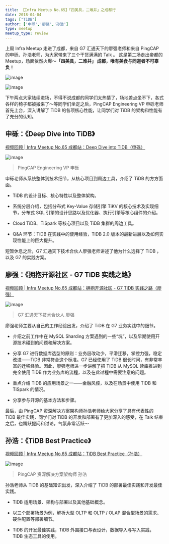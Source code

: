 ```yaml
---
title: 【Infra Meetup No.65】「四美具，二难并」之成都行
date: 2018-04-04
tags: ["TiDB"]
author: ['申砾','廖强','孙浩']
type: meetup
meetup_type: review
---
```


上周 Infra Meetup 走进了成都，来自 G7 汇通天下的廖强老师和来自 PingCAP 的申砾、孙浩老师，为大家带来了三个干货满满的 Talk 。 这是第二场走出帝都的 Meetup，场面依然火爆～**「四美具，二难并」 成都，唯有美食与同道者不可辜负！**


![image](http://upload-images.jianshu.io/upload_images/542677-4b3fca6fd5fb69fc?imageMogr2/auto-orient/strip%7CimageView2/2/w/1240)

![image](http://upload-images.jianshu.io/upload_images/542677-20f89f32d2b2fb26?imageMogr2/auto-orient/strip%7CimageView2/2/w/1240)

下午两点大家陆续进场，不得不说成都的同学们太热情了，场地差点坐不下，各式各样的椅子都被搬来了～等同学们坐定之后，PingCAP Engineering VP 申砾老师首先上台，深入讲解了 TiDB 的各项核心性能，让同学们对 TiDB 的架构和性能有了充分的认知。

## 申砾：《Deep Dive into TiDB》

[视频回顾 | Infra Meetup No.65 成都站：Deep Dive into TiDB（申砾）](https://v.qq.com/txp/iframe/player.html?origin=https%3A%2F%2Fmp.weixin.qq.com&amp;vid=w0621g0u925&amp;autoplay=false&amp;full=true&amp;show1080p=false)

![image](http://upload-images.jianshu.io/upload_images/542677-8f617659af3972e6?imageMogr2/auto-orient/strip%7CimageView2/2/w/1240)

>PingCAP Engineering VP 申砾

申砾老师从系统整体到技术细节，从核心项目到周边工具，介绍了 TiDB 的方方面面。

* TiDB 的设计目标、核心特性以及整体架构。

* 系统分层介绍，包括分布式 Key-Value 存储引擎 TiKV 的核心技术及实现细节，分布式 SQL 引擎的设计思路以及优化器、执行引擎等核心组件的介绍。

* Cloud TiDB、TiSpark 等核心项目以及 TiDB 集群的周边工具。

* Q&A 环节：TiDB 在实践中的使用经验，TiDB 2.0 版本的最新进展以及如何实现性能上的巨大提升。

短暂休息之后，G7 汇通天下技术合伙人廖强老师讲述了他为什么选择了 TiDB ，以及 G7 的实践方案。

## 廖强：《拥抱开源社区 - G7 TiDB 实践之路》 

[视频回顾 | Infra Meetup No.65 成都站：拥抱开源社区 - G7 TiDB 实践之路（廖强）](https://v.qq.com/txp/iframe/player.html?origin=https%3A%2F%2Fmp.weixin.qq.com&amp;vid=u06211rdnnw&amp;autoplay=false&amp;full=true&amp;show1080p=false)

![image](http://upload-images.jianshu.io/upload_images/542677-a397ec73cf76148a?imageMogr2/auto-orient/strip%7CimageView2/2/w/1240)

>G7 汇通天下技术合伙人 廖强

廖强老师主要从自己的工作经验出发，介绍了 TiDB 在 G7 业务实践中的细节。

* 介绍之前工作中在 MySQL Sharding 方案遇到的一些“坑”，以及早期使用开源技术碰到的问题和解决方案。

* 分享 G7 进行数据库选型的原则：业务层改动少，平滑迁移，掌控力强，稳定改进——TiDB 非常符合这个标准。G7 已经使用了 TiDB 很长时间，有非常丰富的迁移经验。因此，廖强老师进一步讲解了把 TiDB 从 MySQL 读库推进到完全使用 TiDB 作为业务库的流程，以及在此过程中需要注意的问题。

* 重点介绍 TiDB 的应用场景之一——金融风控，以及在场景中使用 TiDB 和 TiSpark 的情况。

* 分享参与开源的基本方法和步骤。

最后，由 PingCAP 资深解决方案架构师孙浩老师给大家分享了具有代表性的 TiDB 最佳实践，同学们对 TiDB 的开发和部署有了更加深入的感受，在 Talk 结束之后，也踊跃提问和讨论，气氛非常活跃～

## 孙浩：《TiDB Best Practice》

[视频回顾 | Infra Meetup No.65 成都站：TiDB Best Practice（孙浩）](https://v.qq.com/txp/iframe/player.html?origin=https%3A%2F%2Fmp.weixin.qq.com&amp;vid=z06215eh46h&amp;autoplay=false&amp;full=true&amp;show1080p=false)

![image](http://upload-images.jianshu.io/upload_images/542677-2768bb315dd2fa68?imageMogr2/auto-orient/strip%7CimageView2/2/w/1240)

>PingCAP 资深解决方案架构师 孙浩

孙浩老师从 TiDB 的基础知识出发，深入介绍了 TiDB 的部署最佳实践和开发最佳实践。

* TiDB 适用场景、架构与部署以及其他基础概念。

* 以三个部署场景为例，解析大型 OLTP 和 OLTP / OLAP 混合型场景的需求、硬件配置等部署细节。

* TiDB 的开发最佳实践，TiDB 外围接口与表设计，数据导入与写入实践，TiDB 生态工具的使用。


